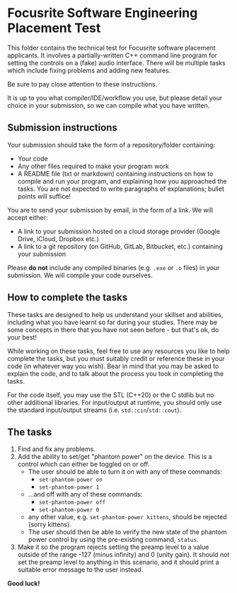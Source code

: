 # Focusrite Software Engineering Placement Test

This folder contains the technical test for Focusrite software placement applicants. It involves a partially-written C++ command line program for setting the controls on a (fake) audio interface. There will be multiple tasks which include fixing problems and adding new features.

Be sure to pay close attention to these instructions.

It is up to you what compiler/IDE/workflow you use, but please detail your choice in your submission, so we can compile what you have written.

## Submission instructions

Your submission should take the form of a repository/folder containing:

- Your code
- Any other files required to make your program work
- A README file (txt or markdown) containing instructions on how to compile and run your program, and explaining how you approached the tasks. You are not expected to write paragraphs of explanations; bullet points will suffice!

You are to send your submission by email, in the form of a link. We will accept either:

- A link to your submission hosted on a cloud storage provider (Google Drive, iCloud, Dropbox etc.)
- A link to a git repository (on GitHub, GitLab, Bitbucket, etc.) containing your submission

Please **do not** include any compiled binaries (e.g. `.exe` or `.o` files) in your submission. We will compile your code ourselves.

## How to complete the tasks

These tasks are designed to help us understand your skillset and abilities, including what you have learnt so far during your studies. There may be some concepts in there that you have not seen before - but that's ok, do your best!

While working on these tasks, feel free to use any resources you like to help complete the tasks, but you must suitably credit or reference these in your code (in whatever way you wish). Bear in mind that you may be asked to explain the code, and to talk about the process you took in completing the tasks.

For the code itself, you may use the STL (C++20) or the C stdlib but no other additional libraries. For input/output at runtime, you should only use the standard input/output streams (i.e. `std::cin`/`std::cout`).

## The tasks

1. Find and fix any problems.
2. Add the ability to set/get "phantom power" on the device. This is a control which can either be toggled on or off.
    - The user should be able to turn it on with any of these commands:
      - `set-phantom-power on`
      - `set-phantom-power 1`
    - ...and off with any of these commands:
      - `set-phantom-power off`
      - `set-phantom-power 0`
    - any other value, e.g. `set-phantom-power kittens`, should be rejected (sorry kittens).
    - The user should then be able to verify the new state of the phantom power control by using the pre-existing command, `status`.
3. Make it so the program rejects setting the preamp level to a value outside of the range -127 (minus infinity) and 0 (unity gain). It should not set the preamp level to anything in this scenario, and it should print a suitable error message to the user instead.

**Good luck!**